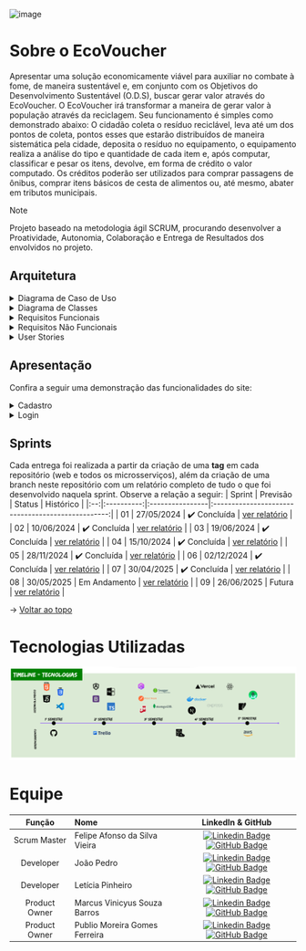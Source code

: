 ![image](https://github.com/marcusvsbarros/readMeTest/blob/main/logo%20EcoVoucher.jpg)

# Sobre o EcoVoucher

Apresentar uma solução economicamente viável para auxiliar no combate à fome, de maneira sustentável e, em conjunto com os Objetivos do Desenvolvimento Sustentável (O.D.S), buscar gerar valor através do EcoVoucher.
O EcoVoucher irá transformar a maneira de gerar valor à população através da reciclagem. Seu funcionamento é simples como demonstrado abaixo:
O cidadão coleta o resíduo reciclável, leva até um dos pontos de coleta, pontos esses que estarão distribuídos de maneira sistemática pela cidade, deposita o resíduo no equipamento, o equipamento realiza a análise do tipo e quantidade de cada item e, após computar, classificar e pesar os itens, devolve, em forma de crédito o valor computado. Os créditos poderão ser utilizados para comprar passagens de ônibus, comprar itens básicos de cesta de alimentos ou, até mesmo, abater em tributos municipais.

> [!NOTE]
> Projeto baseado na metodologia ágil SCRUM, procurando desenvolver a Proatividade, Autonomia, Colaboração e Entrega de Resultados dos envolvidos no projeto.

## Arquitetura

<details>
   <summary>Diagrama de Caso de Uso</summary>
    <div align="center">
        <img src="https://github.com/Eng-FelipeA/EcoVoucher/blob/main/Assets/Diagrama%20de%20Caso%20de%20Uso%20EcoVoucher.jpg">
    </div>
</details>
<details>
   <summary>Diagrama de Classes</summary>
    <div align="center">
        <img src="https://github.com/Eng-FelipeA/EcoVoucher/blob/main/Assets/Diagrama%20de%20Claesses%20EcoVoucher.jpg">
    </div>
</details>
<details>
   <summary>Requisitos Funcionais</summary>
    <div align="center">
        <img src="https://github.com/Eng-FelipeA/EcoVoucher-App/blob/main/Assets/RF-APP-EcoVoucherAtual.png">
    </div>
</details>
<details>
   <summary>Requisitos Não Funcionais</summary>
    <div align="center">
        <img src="https://github.com/Eng-FelipeA/EcoVoucher-App/blob/main/Assets/RNF-APP-EcoVoucher.png">
    </div>
</details>
<details>
   <summary>User Stories</summary>
    <div align="center">
        <img src="https://github.com/Eng-FelipeA/EcoVoucher/blob/main/Assets/User%20Stories.jpg">
    </div>
</details>


## Apresentação
Confira a seguir uma demonstração das funcionalidades do site:
<details>
   <summary>Cadastro</summary>
    <div align="center">
        <img src="https://github.com/Eng-FelipeA/EcoVoucher/blob/main/Assets/Tela-de-Cadastro-Ecovoucher.gif">
    </div>
</details>
<details>
   <summary>Login</summary>
    <div align="center">
        <img src="https://github.com/Eng-FelipeA/EcoVoucher/blob/main/Assets/Tela-de-Login-EcoVoucher.gif">
    </div>
</details>

## Sprints
Cada entrega foi realizada a partir da criação de uma **tag** em cada repositório (web e todos os microsserviços), além da criação de uma branch neste repositório com um relatório completo de tudo o que foi desenvolvido naquela sprint. Observe a relação a seguir:
| Sprint | Previsão | Status | Histórico |
|:--:|:----------:|:----------------|:-------------------------------------------------:|
| 01 | 27/05/2024 | ✔️ Concluída    | [ver relatório](https://github.com/Eng-FelipeA/EcoVoucher/blob/main/Documenta%C3%A7%C3%A3o/readme.md) |
| 02 | 10/06/2024 |  ✔️ Concluída    | [ver relatório](https://github.com/Eng-FelipeA/EcoVoucher/blob/main/Documenta%C3%A7%C3%A3o/sprint2.md) |
| 03 | 19/06/2024 |  ✔️ Concluída   | [ver relatório](https://github.com/Eng-FelipeA/EcoVoucher/blob/main/Documenta%C3%A7%C3%A3o/sprint3.md) |
| 04 | 15/10/2024 | ✔️ Concluída    | [ver relatório](https://github.com/marcusvsbarros/readMeTest/blob/main/Sprint4.md) |
| 05 | 28/11/2024 |  ✔️ Concluída    | [ver relatório](https://github.com/marcusvsbarros/readMeTest/blob/main/Sprint5.md) |
| 06 | 02/12/2024 |  ✔️ Concluída   | [ver relatório](https://github.com/marcusvsbarros/readMeTest/blob/main/Sprint6.md) |
| 07 | 30/04/2025 |  ✔️ Concluída   | [ver relatório](https://github.com/marcusvsbarros/readMeTest/blob/main/Sprint7.md) |
| 08 | 30/05/2025 |  Em Andamento   | [ver relatório](https://github.com/marcusvsbarros/readMeTest/blob/main/Sprint8.md) |
| 09 | 26/06/2025 |  Futura   | [ver relatório](https://github.com/marcusvsbarros/readMeTest/blob/main/Sprint9.md) |

  
→ [Voltar ao topo](#topo)

# Tecnologias Utilizadas

<div align="center">
    
![Timeline](https://github.com/marcusvsbarros/docEcoVoucher2025/blob/main/Timeline%20atualizada.png)
</div>



# Equipe

|    Função     | Nome                                  |                                                                                                                                                      LinkedIn & GitHub                                                                                                                                                      |
| :-----------: | :------------------------------------ | :-------------------------------------------------------------------------------------------------------------------------------------------------------------------------------------------------------------------------------------------------------------------------------------------------------------------------: |
|   Scrum Master    | Felipe Afonso da Silva Vieira                 |   [![Linkedin Badge](https://img.shields.io/badge/Linkedin-blue?style=flat-square&logo=Linkedin&logoColor=white)](https://www.linkedin.com/in/felipe-afonso-da-silva-vieira-b32860105/) [![GitHub Badge](https://img.shields.io/badge/GitHub-111217?style=flat-square&logo=github&logoColor=white)](https://github.com/Eng-FelipeA)   |
|   Developer    | João Pedro               |         [![Linkedin Badge](https://img.shields.io/badge/Linkedin-blue?style=flat-square&logo=Linkedin&logoColor=white)](https://www.linkedin.com/in/joao-pedro01) [![GitHub Badge](https://img.shields.io/badge/GitHub-111217?style=flat-square&logo=github&logoColor=white)](https://github.com/joao-pedro01)        |
|   Developer    | Letícia Pinheiro                   |         [![Linkedin Badge](https://img.shields.io/badge/Linkedin-blue?style=flat-square&logo=Linkedin&logoColor=white)](https://www.linkedin.com/in/leticia-pinheiro-946733308) [![GitHub Badge](https://img.shields.io/badge/GitHub-111217?style=flat-square&logo=github&logoColor=white)](https://github.com/Leticiapinheiro1   )        |
|   Product Owner    | Marcus Vinicyus Souza Barros                 |   [![Linkedin Badge](https://img.shields.io/badge/Linkedin-blue?style=flat-square&logo=Linkedin&logoColor=white)](https://www.linkedin.com/in/marcus-barros-055a9a8b/) [![GitHub Badge](https://img.shields.io/badge/GitHub-111217?style=flat-square&logo=github&logoColor=white)](https://github.com/marcusvsbarros)   |
| Product Owner  | Publio Moreira Gomes Ferreira |      [![Linkedin Badge](https://img.shields.io/badge/Linkedin-blue?style=flat-square&logo=Linkedin&logoColor=white)](https://www.linkedin.com/in/publio-gomes-488b2a27/) [![GitHub Badge](https://img.shields.io/badge/GitHub-111217?style=flat-square&logo=github&logoColor=white)](https://github.com/publiogomes)     |

